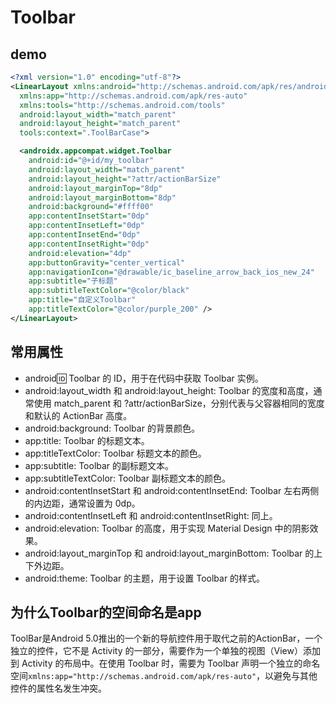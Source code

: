 # Toolbar

## demo

```xml
<?xml version="1.0" encoding="utf-8"?>
<LinearLayout xmlns:android="http://schemas.android.com/apk/res/android"
  xmlns:app="http://schemas.android.com/apk/res-auto"
  xmlns:tools="http://schemas.android.com/tools"
  android:layout_width="match_parent"
  android:layout_height="match_parent"
  tools:context=".ToolBarCase">

  <androidx.appcompat.widget.Toolbar 
    android:id="@+id/my_toolbar"
    android:layout_width="match_parent"
    android:layout_height="?attr/actionBarSize"
    android:layout_marginTop="8dp"
    android:layout_marginBottom="8dp"
    android:background="#ffff00"
    app:contentInsetStart="0dp"
    app:contentInsetLeft="0dp"
    app:contentInsetEnd="0dp"
    app:contentInsetRight="0dp"
    android:elevation="4dp"
    app:buttonGravity="center_vertical"
    app:navigationIcon="@drawable/ic_baseline_arrow_back_ios_new_24"
    app:subtitle="子标题"
    app:subtitleTextColor="@color/black"
    app:title="自定义Toolbar"
    app:titleTextColor="@color/purple_200" />
</LinearLayout>
```

## 常用属性

- android:id: Toolbar 的 ID，用于在代码中获取 Toolbar 实例。
- android:layout_width 和 android:layout_height: Toolbar 的宽度和高度，通常使用 match_parent 和 ?attr/actionBarSize，分别代表与父容器相同的宽度和默认的 ActionBar 高度。
- android:background: Toolbar 的背景颜色。
- app:title: Toolbar 的标题文本。
- app:titleTextColor: Toolbar 标题文本的颜色。
- app:subtitle: Toolbar 的副标题文本。
- app:subtitleTextColor: Toolbar 副标题文本的颜色。
- android:contentInsetStart 和 android:contentInsetEnd: Toolbar 左右两侧的内边距，通常设置为 0dp。
- android:contentInsetLeft 和 android:contentInsetRight: 同上。
- android:elevation: Toolbar 的高度，用于实现 Material Design 中的阴影效果。
- android:layout_marginTop 和 android:layout_marginBottom: Toolbar 的上下外边距。
- android:theme: Toolbar 的主题，用于设置 Toolbar 的样式。

## 为什么Toolbar的空间命名是app

ToolBar是Android 5.0推出的一个新的导航控件用于取代之前的ActionBar，一个独立的控件，它不是 Activity 的一部分，需要作为一个单独的视图（View）添加到 Activity 的布局中。在使用 Toolbar 时，需要为 Toolbar 声明一个独立的命名空间`xmlns:app="http://schemas.android.com/apk/res-auto"`，以避免与其他控件的属性名发生冲突。
